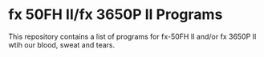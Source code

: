 # fx 50FH II/fx 3650P II Programs

This repository contains a list of programs for fx-50FH II and/or fx 3650P II wtih our blood, sweat and tears.
